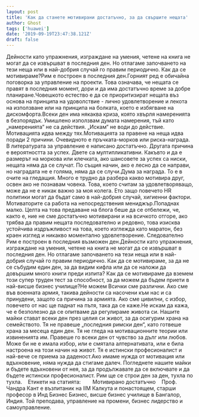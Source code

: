 ```yaml
---
layout: post
title: 'Как да станете мотивирани достатъчно, за да свършите нещата'
author: Ghost
tags: ['huawei']
date: '2019-09-19T23:47:38.121Z'
draft: false
---
```


Дейности като упражнения, изграждане на умения, четене на книга не могат да се извършват в последния ден. Но отлагаме започването на тези неща или в най-добрия случай го правим периодично. Как да се мотивираме?Рим е построен в последния ден.Горният ред е обичайна поговорка за управление на проекти. Това означава, че нещата се правят в последния момент, дори и да има достатъчно време за добре планиране.Човешкото естество е да се приоритизират нещата въз основа на принципа на удоволствие - лично удовлетворение и лекота на използване или на принципа на болката, което е избягване на дискомфорта.Всеки ден има някаква криза, която хвърля намеренията в безпорядък. Умишлено използвам думата намерения, тъй като „намеренията“ не са действия. „Искам“ не води до действие. Мотивацията идва между тях.Мотивацията за правене на неща идва поради 2 причини. Очевидното е пръчката-морков или риска-награда. В литературата за управление е написано достатъчно. Другата причина е вероятността за успех. Двете са мултипликативни. Какъвто и да е размерът на моркова или клечката, ако шансовете за успех са ниски, нещата няма да се случат. По същия начин, ако е лесно да се направи, но наградата не е голяма, няма да се случи.Дума за награда. То е в очите на гледащия. Много е трудно да разбера какво мотивира друг, освен ако не познавам човека. Това, което считам за удовлетворяващо, може да не е никак важно за моя колега. Ето защо повечето HR политики могат да бъдат само в най-добрия случай, хигиенни фактори. Мотиваторите са работа на непосредствения мениджър.Попаднах малко. Целта на това предаване на блога беше да се отбележи, че, както е, ние не сме достатъчно мотивирани и на всичкото отгоре, ако трябва да правим нещата последователно и редовно, това изисква устойчива издръжливост на това, което изглежда като маратон, без краен изглед и никакво моментално удовлетворение. Следователно Рим е построен в последния възможен ден.Дейности като упражнения, изграждане на умения, четене на книга не могат да се извършват в последния ден. Но отлагаме започването на тези неща или в най-добрия случай го правим периодично. Как да се мотивираме, за да не се събудим един ден, за да видим кифла или да се наложи да довършим много книги преди изпита? Как да се мотивираме да вземем този супер труден тест за способност, за да можем да бъдем приети в най-висше бизнес училище?Не можем Всички сме различни. Ако сме във военната армия, такива дейности са насочени към нас и са принудени, защото са причина за армията. Ако сме цивилни, с избор, повечето от нас ще паднат на пътя, така да се каже.Не искам да кажа, че е безполезно да се опитваме да регулираме живота си. Нашите майки стават всеки ден през целия си живот, за да осигурим храна на семейството. Тя не правеше „последния римски ден“, като готвеше храна за месеца един ден. Тя не гледа на мотивационните теории или извиненията им. Правеше го всеки ден от чувство за дълг или любов. Може би не е имала избор, или е смятала алтернативата, или е била настроена на този начин на живот. Тя е истински професионалист и най-вече се приема за даденост.Ако имаме нужда от мотивация или вдъхновение, няма нужда да стигаме далеч. Погледнете нашите майки и бъдете вдъхновени от нея, за да продължавате да се включвате и да бъдете истински професионалист. Рим ще се строи ден за ден, тухла по тухла.    Етикети на статията:        Мотивирано достатъчно    Проф. Чандра Кант е възпитаник на IIM Калкута и понастоящем, старши професор в Инд Бизнес Бизнес, висше бизнес училище в Бангалор, Индия. Той преподава, управление на промени, бизнес лидерство и самоуправление.

